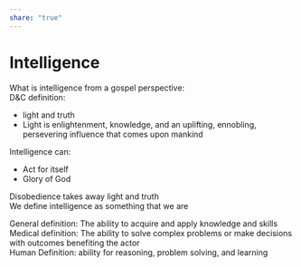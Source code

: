 ```yaml
---  
share: "true"  
---  
```

# Intelligence  
  
  
What is intelligence from a gospel perspective:  
D&C definition:  
- light and truth  
- Light is enlightenment, knowledge, and an uplifting, ennobling, persevering influence that comes upon mankind  
  
Intelligence can:  
- Act for itself  
- Glory of God  
  
Disobedience takes away light and truth  
We define intelligence as something that we are  
  
  
General definition: The ability to acquire and apply knowledge and skills  
Medical definition: The ability to solve complex problems or make decisions with outcomes benefiting the actor  
Human Definition: ability for reasoning, problem solving, and learning  
